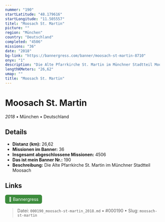 ```yaml
---
nummer: "190"
startLatitude: "48.179616"
startLongitude: "11.505557"
titel: "Moosach St. Martin"
picture: ""
region: "München"
country: "Deutschland"
completed: "4506"
missions: "36"
date: "2018"
bg-link: "https://bannergress.com/banner/moosach-st-martin-8710"
onyx: "1"
description: "Die Alte Pfarrkirche St. Martin im Münchner Stadtteil Moosach"
lengthKMeters: "26,62"
umap: ""
title: "Moosach St. Martin"
---
```

# Moosach St. Martin

*2018* • München • Deutschland



## Details
- **Distanz (km):** 26,62
- **Missionen im Banner:** 36
- **Insgesamt abgeschlossene Missionen:** 4506
- **Das ist mein Banner Nr.:** 190
- **Beschreibung:** Die Alte Pfarrkirche St. Martin im Münchner Stadtteil Moosach


## Links
<div style="margin-top: 0.5em;">
<a href="https://bannergress.com/banner/moosach-st-martin-8710" target="_blank" style="display:inline-block;margin-right:8px;padding:6px 12px;background-color:#3c8b3c;color:white;text-decoration:none;border-radius:6px;">🔗 Bannergress</a>

</div>


> Datei: `000190_moosach-st-martin_2018.md` • #000190 • Slug: `moosach-st-martin`
